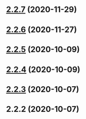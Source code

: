 ## [2.2.7](https://github.com/vitaliyshvarz/jest-coverage-guard/compare/2.2.6...2.2.7) (2020-11-29)



## [2.2.6](https://github.com/vitaliyshvarz/jest-coverage-guard/compare/2.2.5...2.2.6) (2020-11-27)



## [2.2.5](https://github.com/vitaliyshvarz/jest-coverage-guard/compare/2.2.4...2.2.5) (2020-10-09)



## [2.2.4](https://github.com/vitaliyshvarz/jest-coverage-guard/compare/2.2.3...2.2.4) (2020-10-09)



## [2.2.3](https://github.com/vitaliyshvarz/jest-coverage-guard/compare/2.2.2...2.2.3) (2020-10-07)



## 2.2.2 (2020-10-07)




